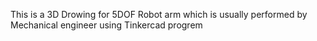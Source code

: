 This is a 3D Drowing for 5DOF Robot arm which is usually performed by Mechanical engineer using Tinkercad progrem  

